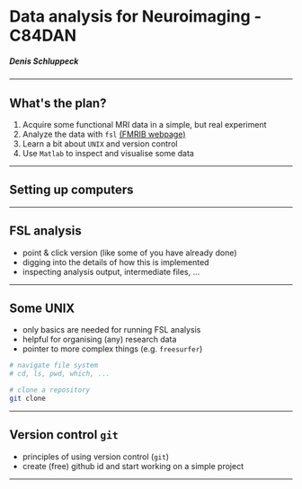 Data analysis for Neuroimaging - C84DAN
===
<!-- some directives for making things look a certain way -->
<!-- page_number: true -->

##### Denis Schluppeck

---

## What's the plan?

1. Acquire some functional MRI data in a simple, but real experiment
2. Analyze the data with ``fsl`` [(FMRIB webpage)](https://fsl.fmrib.ox.ac.uk/fsl/fslwiki)
3. Learn a bit about ``UNIX`` and version control
4. Use ``Matlab`` to inspect and visualise some data

---

## Setting up computers


---

## FSL analysis

- point & click version (like some of you have already done)
- digging into the details of how this is implemented
- inspecting analysis output, intermediate files, ...
---

## Some UNIX

- only basics are needed for running FSL analysis
- helpful for organising (any) research data
- pointer to more complex things (e.g. ``freesurfer``)

```bash
# navigate file system
# cd, ls, pwd, which, ...

# clone a repository
git clone
```


---

## Version control ``git``

- principles of using version control (``git``)
- create (free) github id and start working on a simple project
---
